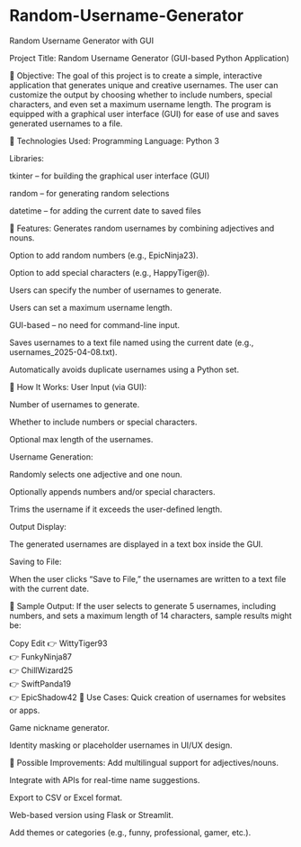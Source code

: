 # Random-Username-Generator
Random Username Generator with GUI


 Project Title:
Random Username Generator (GUI-based Python Application)

🔹 Objective:
The goal of this project is to create a simple, interactive application that generates unique and creative usernames. The user can customize the output by choosing whether to include numbers, special characters, and even set a maximum username length. The program is equipped with a graphical user interface (GUI) for ease of use and saves generated usernames to a file.

🔹 Technologies Used:
Programming Language: Python 3

Libraries:

tkinter – for building the graphical user interface (GUI)

random – for generating random selections

datetime – for adding the current date to saved files

🔹 Features:
Generates random usernames by combining adjectives and nouns.

Option to add random numbers (e.g., EpicNinja23).

Option to add special characters (e.g., HappyTiger@).

Users can specify the number of usernames to generate.

Users can set a maximum username length.

GUI-based – no need for command-line input.

Saves usernames to a text file named using the current date (e.g., usernames_2025-04-08.txt).

Automatically avoids duplicate usernames using a Python set.

🔹 How It Works:
User Input (via GUI):

Number of usernames to generate.

Whether to include numbers or special characters.

Optional max length of the usernames.

Username Generation:

Randomly selects one adjective and one noun.

Optionally appends numbers and/or special characters.

Trims the username if it exceeds the user-defined length.

Output Display:

The generated usernames are displayed in a text box inside the GUI.

Saving to File:

When the user clicks “Save to File,” the usernames are written to a text file with the current date.

🔹 Sample Output:
If the user selects to generate 5 usernames, including numbers, and sets a maximum length of 14 characters, sample results might be:

Copy
Edit
👉 WittyTiger93  
👉 FunkyNinja87  
👉 ChillWizard25  
👉 SwiftPanda19  
👉 EpicShadow42
🔹 Use Cases:
Quick creation of usernames for websites or apps.

Game nickname generator.

Identity masking or placeholder usernames in UI/UX design.

🔹 Possible Improvements:
Add multilingual support for adjectives/nouns.

Integrate with APIs for real-time name suggestions.

Export to CSV or Excel format.

Web-based version using Flask or Streamlit.

Add themes or categories (e.g., funny, professional, gamer, etc.).

